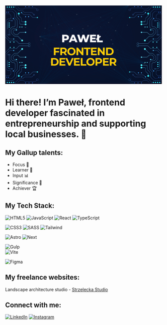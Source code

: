 ![](banner.jpg)
# Hi there! I’m Paweł, frontend developer fascinated in entrepreneurship and supporting local businesses. 👋

## My Gallup talents:
- Focus 🎯
- Learner 📖
- Input 📊
- Significance 🤝
- Achiever 🏆

## My Tech Stack:
![HTML5](https://img.shields.io/badge/html5-%23E34F26.svg?style=for-the-badge&logo=html5&logoColor=white) 
![JavaScript](https://img.shields.io/badge/javascript-%23323330.svg?style=for-the-badge&logo=javascript&logoColor=%23F7DF1E) 
![React](https://img.shields.io/badge/React-20232A?style=for-the-badge&logo=react&logoColor=61DAFB)
![TypeScript](https://img.shields.io/badge/TypeScript-007ACC?style=for-the-badge&logo=typescript&logoColor=white)

![CSS3](https://img.shields.io/badge/css3-%231572B6.svg?style=for-the-badge&logo=css3&logoColor=white) 
![SASS](https://img.shields.io/badge/SASS-hotpink.svg?style=for-the-badge&logo=SASS&logoColor=white) 
![Tailwind](https://img.shields.io/badge/Tailwind_CSS-38B2AC?style=for-the-badge&logo=tailwind-css&logoColor=white)

![Astro](https://img.shields.io/badge/Astro-0C1222?style=for-the-badge&logo=astro&logoColor=FDFDFE)
![Next](https://img.shields.io/badge/next.js-000000?style=for-the-badge&logo=nextdotjs&logoColor=white)

![Gulp](https://img.shields.io/badge/GULP-%23CF4647.svg?style=for-the-badge&logo=gulp&logoColor=white) 	
![Vite](https://img.shields.io/badge/Vite-B73BFE?style=for-the-badge&logo=vite&logoColor=FFD62E)

![Figma](https://img.shields.io/badge/figma-%23F24E1E.svg?style=for-the-badge&logo=figma&logoColor=white)

## My freelance websites:
Landscape architecture studio - [Strzelecka Studio](https://strzeleckastudio.pl/)

## Connect with me:
[![LinkedIn](https://img.shields.io/badge/LinkedIn-0077B5?style=for-the-badge&logo=linkedin&logoColor=white)](https://www.linkedin.com/in/pawe%C5%82-gnat/)
[![Instagram](https://img.shields.io/badge/Instagram-E4405F?style=for-the-badge&logo=instagram&logoColor=white)](https://www.instagram.com/pawel.coder/)
